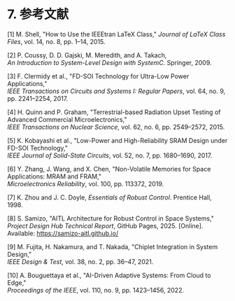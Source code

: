 # 7. 参考文献

[1] M. Shell, "How to Use the IEEEtran LaTeX Class," *Journal of LaTeX Class Files*, vol. 14, no. 8, pp. 1–14, 2015.

[2] P. Coussy, D. D. Gajski, M. Meredith, and A. Takach,  
*An Introduction to System-Level Design with SystemC*. Springer, 2009.

[3] F. Clermidy et al., "FD-SOI Technology for Ultra-Low Power Applications,"  
*IEEE Transactions on Circuits and Systems I: Regular Papers*, vol. 64, no. 9, pp. 2241–2254, 2017.

[4] H. Quinn and P. Graham, "Terrestrial-based Radiation Upset Testing of Advanced Commercial Microelectronics,"  
*IEEE Transactions on Nuclear Science*, vol. 62, no. 6, pp. 2549–2572, 2015.

[5] K. Kobayashi et al., "Low-Power and High-Reliability SRAM Design under FD-SOI Technology,"  
*IEEE Journal of Solid-State Circuits*, vol. 52, no. 7, pp. 1680–1690, 2017.

[6] Y. Zhang, J. Wang, and X. Chen, "Non-Volatile Memories for Space Applications: MRAM and FRAM,"  
*Microelectronics Reliability*, vol. 100, pp. 113372, 2019.

[7] K. Zhou and J. C. Doyle, *Essentials of Robust Control*. Prentice Hall, 1998.

[8] S. Samizo, "AITL Architecture for Robust Control in Space Systems,"  
*Project Design Hub Technical Report*, GitHub Pages, 2025. [Online].  
Available: https://samizo-aitl.github.io/

[9] M. Fujita, H. Nakamura, and T. Nakada, "Chiplet Integration in System Design,"  
*IEEE Design & Test*, vol. 38, no. 2, pp. 36–47, 2021.

[10] A. Bouguettaya et al., "AI-Driven Adaptive Systems: From Cloud to Edge,"  
*Proceedings of the IEEE*, vol. 110, no. 9, pp. 1423–1456, 2022.
